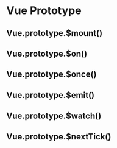 # Vue Prototype




## Vue.prototype.$mount()

## Vue.prototype.$on()

## Vue.prototype.$once()

## Vue.prototype.$emit()

## Vue.prototype.$watch()

## Vue.prototype.$nextTick()
